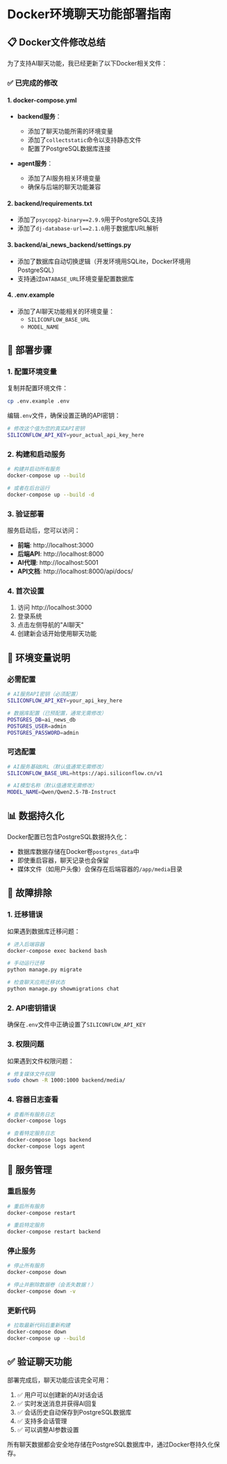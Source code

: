 # Docker环境聊天功能部署指南

## 📋 Docker文件修改总结

为了支持AI聊天功能，我已经更新了以下Docker相关文件：

### ✅ 已完成的修改

#### 1. docker-compose.yml
- **backend服务**：
  - 添加了聊天功能所需的环境变量
  - 添加了`collectstatic`命令以支持静态文件
  - 配置了PostgreSQL数据库连接

- **agent服务**：
  - 添加了AI服务相关环境变量
  - 确保与后端的聊天功能兼容

#### 2. backend/requirements.txt
- 添加了`psycopg2-binary==2.9.9`用于PostgreSQL支持
- 添加了`dj-database-url==2.1.0`用于数据库URL解析

#### 3. backend/ai_news_backend/settings.py
- 添加了数据库自动切换逻辑（开发环境用SQLite，Docker环境用PostgreSQL）
- 支持通过`DATABASE_URL`环境变量配置数据库

#### 4. .env.example
- 添加了AI聊天功能相关的环境变量：
  - `SILICONFLOW_BASE_URL`
  - `MODEL_NAME`

## 🚀 部署步骤

### 1. 配置环境变量
复制并配置环境文件：
```bash
cp .env.example .env
```

编辑`.env`文件，确保设置正确的API密钥：
```bash
# 修改这个值为您的真实API密钥
SILICONFLOW_API_KEY=your_actual_api_key_here
```

### 2. 构建和启动服务
```bash
# 构建并启动所有服务
docker-compose up --build

# 或者在后台运行
docker-compose up --build -d
```

### 3. 验证部署
服务启动后，您可以访问：
- **前端**: http://localhost:3000
- **后端API**: http://localhost:8000
- **AI代理**: http://localhost:5001
- **API文档**: http://localhost:8000/api/docs/

### 4. 首次设置
1. 访问 http://localhost:3000
2. 登录系统
3. 点击左侧导航的"AI聊天"
4. 创建新会话开始使用聊天功能

## 🔧 环境变量说明

### 必需配置
```bash
# AI服务API密钥（必须配置）
SILICONFLOW_API_KEY=your_api_key_here

# 数据库配置（已预配置，通常无需修改）
POSTGRES_DB=ai_news_db
POSTGRES_USER=admin
POSTGRES_PASSWORD=admin
```

### 可选配置
```bash
# AI服务基础URL（默认值通常无需修改）
SILICONFLOW_BASE_URL=https://api.siliconflow.cn/v1

# AI模型名称（默认值通常无需修改）
MODEL_NAME=Qwen/Qwen2.5-7B-Instruct
```

## 📊 数据持久化

Docker配置已包含PostgreSQL数据持久化：
- 数据库数据存储在Docker卷`postgres_data`中
- 即使重启容器，聊天记录也会保留
- 媒体文件（如用户头像）会保存在后端容器的`/app/media`目录

## 🐛 故障排除

### 1. 迁移错误
如果遇到数据库迁移问题：
```bash
# 进入后端容器
docker-compose exec backend bash

# 手动运行迁移
python manage.py migrate

# 检查聊天应用迁移状态
python manage.py showmigrations chat
```

### 2. API密钥错误
确保在`.env`文件中正确设置了`SILICONFLOW_API_KEY`

### 3. 权限问题
如果遇到文件权限问题：
```bash
# 修复媒体文件权限
sudo chown -R 1000:1000 backend/media/
```

### 4. 容器日志查看
```bash
# 查看所有服务日志
docker-compose logs

# 查看特定服务日志
docker-compose logs backend
docker-compose logs agent
```

## 🔄 服务管理

### 重启服务
```bash
# 重启所有服务
docker-compose restart

# 重启特定服务
docker-compose restart backend
```

### 停止服务
```bash
# 停止所有服务
docker-compose down

# 停止并删除数据卷（会丢失数据！）
docker-compose down -v
```

### 更新代码
```bash
# 拉取最新代码后重新构建
docker-compose down
docker-compose up --build
```

## ✅ 验证聊天功能

部署完成后，聊天功能应该完全可用：

1. ✅ 用户可以创建新的AI对话会话
2. ✅ 实时发送消息并获得AI回复
3. ✅ 会话历史自动保存到PostgreSQL数据库
4. ✅ 支持多会话管理
5. ✅ 可以调整AI参数设置

所有聊天数据都会安全地存储在PostgreSQL数据库中，通过Docker卷持久化保存。
